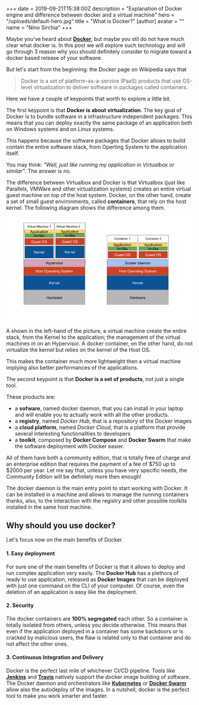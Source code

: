 +++
date = 2019-09-21T15:38:00Z
description = "Explanation of Docker engine and difference between docker and a virtual machine"
hero = "/uploads/default-hero.jpg"
title = "What is Docker?"
[author]
avatar = ""
name = "Nino Sirchia"
+++

Maybe you've heard about [**Docker**](https://www.docker.com/), but maybe you stil do not have much clear what docker is.
In this post we will explore such technology and will go through 3 reason why you should definitely consider to migrate toward a docker based release of your software.

But let's start from the beginning: the Docker page on Wikipedia says that

> Docker is a set of platform-as-a-service (PaaS) products that use OS-level virtualization to deliver software in packages called containers.

Here we have a couple of keypoints that worth to explore a little bit.

The first keypoint is that **Docker is about virtualization**. The key goal of Docker is to bundle software in a infrastructure independent packages.
This means that you can deploy exactly the same package of an application both on Windows systems and on Linux systems.

This happens because the software packages that Docker allows to build contain the entire software stack, from Operting System to the application itself.

You may think: _"Well, just like running my application in Virtualbox or similar"_. The answer is no.

The difference between Virtualbox and Docker is that Virtualbox (just like Parallels, VMWare and other virtualization systems) creates an entire virtual guest machine on top of the host system. Docker, on the other hand, create a set of small guest environments, called **containers**, that rely on the host kernel. The following diagram shows the difference among them.

![DockerArchitecture](/res/images/docker_1.png "Docker architecture")

A shown in the left-hand of the picture, a virtual machine create the entire stack, from the Kernel to the application; the management of the virtual machines in on an Hypervisor.
A docker container, on the other hand, do not virtualize the kernel but relies on the kernel of the Host OS.

This makes the container much more lightweight then a virtual machine implying also better performances of the applications.


The second keypoint is that **Docker is a set of products**, not just a single tool.

These products are:
* a **sofware**, named docker daemon, that you can install in your laptop and will enable you to actually work with all the other products.
* a **registry**, named _Docker Hub_, that is a repository of the Docker images  
* a **cloud platform**, named _Docker Cloud_, that is a platform that provide several interesting functionalities to developers
* a **toolkit**, composed by **Docker Compose** and **Docker Swarm** that make the software deployment with Docker easier.

All of them have both a community edition, that is totally free of charge and an enterprise edition that requires the payment of a fee of $750 up to $2000 per year. Let me say that, unless you have very specific needs, the Community Edition will be definitely more then enough!

The docker daemon is the main entry point to start working with Docker. It can be installed in a machine and allows to manage the running containers thanks, also, to the interaction with the registry and other possible toolkits installed in the same host machine. 

## Why should you use docker?
Let's focus now on the main benefits of Docker.

#### 1. Easy deployment
For sure one of the main benefits of Docker is that it allows to deploy and run complex application very easily. The **Docker Hub** has a plethora of ready to use application, released as **Docker Images** that can be deployed with just one command on the CLI of your computer.
Of course, even the deletion of an application is easy like the deployment.


#### 2. Security
The docker containers are **100% segregated** each other. So a container is totally isolated from others, unless you decide otherwise.
This means that even if the application deployed in a container has some backdoors or is cracked by malicious users, the flaw is related only to that container and do not affect the other ones.


#### 3. Continuous Integration and Delivery
Docker is the perfect last mile of whichever CI/CD pipeline. Tools like [**Jenkins**](https://jenkins.io/ "Jenkins")  and [**Travis**](https://travis-ci.org/ "Travis") natively support the docker image building of software.
The Docker daemon and orchestrators like [**Kubernetes**](https://kubernetes.io/ "Kubernetes") or [**Docker Swarm**](https://docs.docker.com/engine/swarm/ "Swarm") allow also the autodeploy of the images. In a nutshell, docker is the perfect tool to make you work smarter and faster.  
